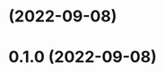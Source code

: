 # [](https://github.com/krud-dev/spring-componentmap/compare/v0.1.0...v) (2022-09-08)



# 0.1.0 (2022-09-08)



